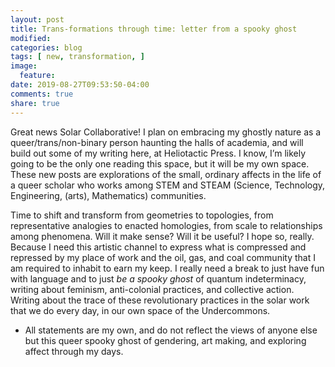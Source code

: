```yaml
---
layout: post
title: Trans-formations through time: letter from a spooky ghost 
modified:
categories: blog
tags: [ new, transformation, ]
image:
  feature:
date: 2019-08-27T09:53:50-04:00
comments: true
share: true
---
```


Great news Solar Collaborative! I plan on embracing my ghostly nature as a queer/trans/non-binary person haunting the halls of academia, and will build out some of my writing here, at Heliotactic Press. I know, I’m likely going to be the only one reading this space, but it will be my own space. These new posts are explorations of the small, ordinary affects in the life of a queer scholar who works among STEM and STEAM (Science, Technology, Engineering, (arts), Mathematics) communities.

Time to shift and transform from geometries to topologies, from representative analogies to enacted homologies, from scale to relationships among phenomena. Will it make sense? Will it be useful? I hope so, really. Because I need this artistic channel to express what is compressed and repressed by my place of work and the oil, gas, and coal community that I am required to inhabit to earn my keep. I really need a break to just have fun with language and to just *be a spooky ghost* of quantum indeterminacy, writing about feminism, anti-colonial practices, and collective action. Writing about the trace of these revolutionary practices in the solar work that we do every day, in our own space of the Undercommons.

- All statements are my own, and do not reflect the views of anyone else but this queer spooky ghost of gendering, art making, and exploring affect through my days.